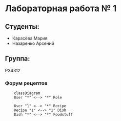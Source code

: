 # Лабораторная работа № 1

## Студенты:
- Карасёва Мария
- Назаренко Арсений

## Группа:
P34312

### Форум рецептов
```mermarid
	classDiagram
	User "*" <--> "*" Role

	User "1" <--> "*" Recipe
	Recipe "1" <--> "1" Dish
	Dish "*" <--> "*" Foodstuff

